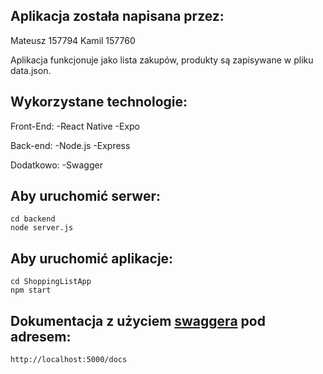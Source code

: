 ## Aplikacja została napisana przez:
Mateusz 157794
Kamil 157760

Aplikacja funkcjonuje jako lista zakupów, produkty są zapisywane w pliku data.json.

## Wykorzystane technologie:
Front-End:
-React Native
-Expo

Back-end:
-Node.js
-Express

Dodatkowo:
-Swagger

## Aby uruchomić serwer:

```
cd backend
node server.js
```

## Aby uruchomić aplikacje:

```
cd ShoppingListApp
npm start
```

## Dokumentacja z użyciem [swaggera](https://github.com/apigee-127/swagger-tools) pod adresem:

```
http://localhost:5000/docs
```



